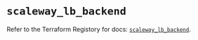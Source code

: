 # `scaleway_lb_backend`

Refer to the Terraform Registory for docs: [`scaleway_lb_backend`](https://registry.terraform.io/providers/scaleway/scaleway/2.21.0/docs/resources/lb_backend).
